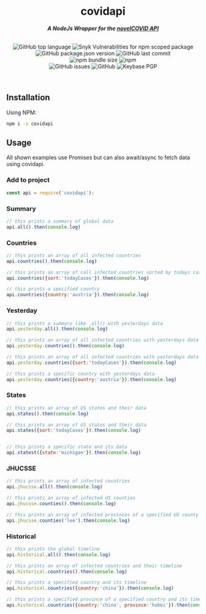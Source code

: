 <div align="center">
        <h1> covidapi </h1>
    <strong> <i>A NodeJs Wrapper for the <a href="https://corona.lmao.ninja">novelCOVID API</a></i></strong>
<br><br>

![GitHub top language](https://img.shields.io/github/languages/top/puf17640/covidapi)
![Snyk Vulnerabilities for npm scoped package](https://img.shields.io/snyk/vulnerabilities/npm/covidapi)
![GitHub package.json version](https://img.shields.io/github/package-json/v/puf17640/covidapi)
![GitHub last commit](https://img.shields.io/github/last-commit/puf17640/covidapi)<br>
![npm bundle size](https://img.shields.io/bundlephobia/minzip/covidapi)
![npm](https://img.shields.io/npm/dw/covidapi)<br>
![GitHub issues](https://img.shields.io/github/issues-raw/puf17640/covidapi)
![GitHub](https://img.shields.io/github/license/puf17640/covidapi)
![Keybase PGP](https://img.shields.io/keybase/pgp/julianpufler)

</div>
<br>

## Installation

Using NPM:

```bash
npm i -s covidapi
```

## Usage

All shown examples use Promises but can also await/async to fetch data using covidapi.

### Add to project 

```js
const api = require('covidapi');
```

### Summary

```js
// this prints a summary of global data
api.all().then(console.log)
```

### Countries

```js
// this prints an array of all infected countries
api.countries().then(console.log) 

// this prints an array of call infected countries sorted by todays cases
api.countries({sort:'todayCases'}).then(console.log) 

// this prints a specified country
api.countries({country:'austria'}).then(console.log) 
```

### Yesterday

```js
// this prints a summary like .all() with yesterdays data
api.yesterday.all().then(console.log)

// this prints an array of all infected countries with yesterdays data
api.yesterday.countries().then(console.log)

// this prints an array of all infected countries with yesterdays data sorted by todays cases
api.yesterday.countries({sort:'todayCases'}).then(console.log)

// this prints a specific country with yesterdays data
api.yesterday.countries({country:'austria'}).then(console.log)
```

### States

```js
// this prints an array of US states and their data
api.states().then(console.log)

// this prints an array of US states and their data
api.states({sort:'todayCases'}).then(console.log)


// this prints a specific state and its data
api.statest({state:'michigan'}).then(console.log)

```

### JHUCSSE

```js
// this prints an array of infected countries
api.jhucsse.all().then(console.log)

// this prints an array of infected US counties 
api.jhucsse.counties().then(console.log)

// this prints an array of infected provinces of a specified US county 
api.jhucsse.counties('lee').then(console.log)
```

### Historical

```js
// this prints the global timeline
api.historical.all().then(console.log)

// this prints an array of infected countries and their timeline
api.historical.countries().then(console.log)

// this prints a specified country and its timeline
api.historical.countries({country:'china'}).then(console.log)

// this prints a specified province of a specified country and its timeline
api.historical.countries({country:'china', province:'hubei'}).then(console.log)
```






